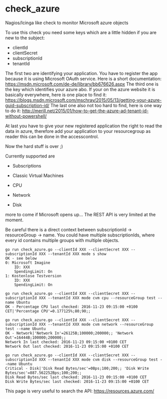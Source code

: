 # check_azure
Nagios/Icinga like check to monitor Microsoft azure objects

To use this check you need some keys which are a little hidden if you are new to the subject:
- clientId
- clientSecret
- subscriptionId
- tenantId

The first two are identifying your application. You have to register the app because it is using Microsoft OAuth service. Here is a short documentation: https://msdn.microsoft.com/de-de/library/bb676626.aspx
The third one is the key which identifies your azure abo. If your on the azure website it is basically everywhere, here is one place to find it: https://blogs.msdn.microsoft.com/mschray/2015/05/13/getting-your-azure-guid-subscription-id/
The last one also not too hard to find, here is one way to do it: http://merill.net/2015/01/how-to-get-the-azure-ad-tenant-id-without-powershell/

At last you have to give your new registered application the right to read the data in azure, therefore add your application to your resourcegroup as reader this can be done in the accesscontrol.

Now the hard stuff is over ;)

Currently supported are
- Subscriptions
- Classic Virtual Machines

 - CPU
 - Network
 - Disk

more to come if Microsoft opens up... The REST API is very limited at the moment.

Be careful there is a direct context between subscriptionId -> resourceGroup -> name. You could have multiple subscriptionIds, where every id contains multiple groups with multiple objects.

```
go run check_azure.go --clientId XXX --clientSecret XXX --subscriptionId XXX --tenantId XXX mode s show
OK - see below
0: Microsoft Imagine
	ID: XXX
	SpendingLimit: On
1: Kostenlose Testversion
	ID: XXX
	SpendingLimit: On

go run check_azure.go --clientId XXX --clientSecret XXX --subscriptionId XXX --tenantId XXX mode cvm cpu --resourceGroup test --name Ubuntu
OK - Percentage CPU last checked: 2016-11-23 09:15:00 +0100 CET|'Percentage CPU'=0.177125%;80;90;; 

go run check_azure.go --clientId XXX --clientSecret XXX --subscriptionId XXX --tenantId XXX mode cvm network --resourceGroup test --name Ubuntu
OK - Network|'Network In'=26125B;100000;200000;; 'Network Out'=16444B;100000;200000;; 
Network In last checked: 2016-11-23 09:15:00 +0100 CET
Network Out last checked: 2016-11-23 09:15:00 +0100 CET

go run check_azure.go --clientId XXX --clientSecret XXX --subscriptionId XXX --tenantId XXX mode cvm disk --resourceGroup test --name Ubuntu
Critical - Disk|'Disk Read Bytes/sec'=0Bps;100;200;; 'Disk Write Bytes/sec'=887.562252Bps;100;200;; 
Disk Read Bytes/sec last checked: 2016-11-23 09:15:00 +0100 CET
Disk Write Bytes/sec last checked: 2016-11-23 09:15:00 +0100 CET
```

This page is very useful to search the API: https://resources.azure.com/
